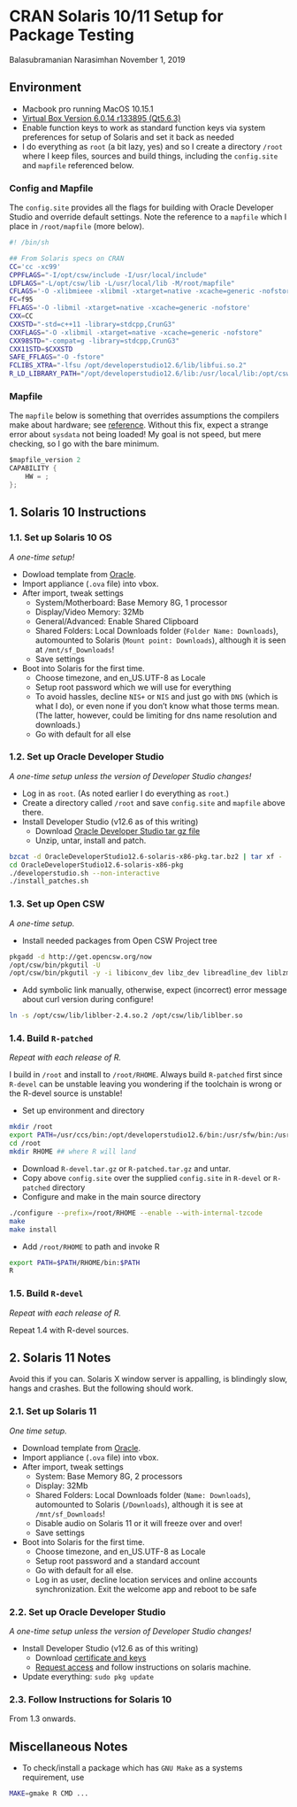 CRAN Solaris 10/11 Setup for Package Testing
================
Balasubramanian Narasimhan
November 1, 2019

## Environment

  - Macbook pro running MacOS 10.15.1
  - [Virtual Box Version 6.0.14 r133895
    (Qt5.6.3)](https://www.virtualbox.org/)
  - Enable function keys to work as standard function keys via system
    preferences for setup of Solaris and set it back as needed
  - I do everything as `root` (a bit lazy, yes) and so I create a
    directory `/root` where I keep files, sources and build things,
    including the `config.site` and `mapfile` referenced below.

### Config and Mapfile

The `config.site` provides all the flags for building with Oracle
Developer Studio and override default settings. Note the reference to a
`mapfile` which I place in `/root/mapfile` (more below).

``` bash
#! /bin/sh

## From Solaris specs on CRAN
CC='cc -xc99'
CPPFLAGS="-I/opt/csw/include -I/usr/local/include"
LDFLAGS="-L/opt/csw/lib -L/usr/local/lib -M/root/mapfile"
CFLAGS='-O -xlibmieee -xlibmil -xtarget=native -xcache=generic -nofstore'
FC=f95
FFLAGS='-O -libmil -xtarget=native -xcache=generic -nofstore'
CXX=CC
CXXSTD="-std=c++11 -library=stdcpp,CrunG3"
CXXFLAGS="-O -xlibmil -xtarget=native -xcache=generic -nofstore"
CXX98STD="-compat=g -library=stdcpp,CrunG3"
CXX11STD=$CXXSTD
SAFE_FFLAGS="-O -fstore"
FCLIBS_XTRA="-lfsu /opt/developerstudio12.6/lib/libfui.so.2"
R_LD_LIBRARY_PATH="/opt/developerstudio12.6/lib:/usr/local/lib:/opt/csw/lib"
```

### Mapfile

The `mapfile` below is something that overrides assumptions the
compilers make about hardware; see
[reference](https://docs.oracle.com/cd/E19120-01/open.solaris/819-0690/chapter2-20/index.html).
Without this fix, expect a strange error about `sysdata` not being
loaded\! My goal is not speed, but mere checking, so I go with the bare
minimum.

``` c
$mapfile_version 2
CAPABILITY {
    HW = ;
};
```

## 1\. Solaris 10 Instructions

### 1.1. Set up Solaris 10 OS

*A one-time setup\!*

  - Dowload template from
    [Oracle](https://download.oracle.com/otn/solaris/vm/Solaris10_1-13_VM.ova).
  - Import appliance (`.ova` file) into vbox.
  - After import, tweak settings
      - System/Motherboard: Base Memory 8G, 1 processor
      - Display/Video Memory: 32Mb
      - General/Advanced: Enable Shared Clipboard
      - Shared Folders: Local Downloads folder (`Folder Name:
        Downloads`), automounted to Solaris (`Mount point: Downloads`),
        although it is seen at `/mnt/sf_Downloads`\!
      - Save settings
  - Boot into Solaris for the first time.
      - Choose timezone, and en\_US.UTF-8 as Locale
      - Setup root password which we will use for everything
      - To avoid hassles, decline `NIS+` or `NIS` and just go with `DNS`
        (which is what I do), or even none if you don’t know what those
        terms mean. (The latter, however, could be limiting for dns name
        resolution and downloads.)
      - Go with default for all else

### 1.2. Set up Oracle Developer Studio

*A one-time setup unless the version of Developer Studio changes\!*

  - Log in as `root`. (As noted earlier I do everything as `root`.)
  - Create a directory called `/root` and save `config.site` and
    `mapfile` above there.
  - Install Developer Studio (v12.6 as of this writing)
      - Download [Oracle Developer Studio tar gz
        file](https://www.oracle.com/technetwork/server-storage/developerstudio/overview/index.html)
      - Unzip, untar, install and patch.

<!-- end list -->

``` bash
bzcat -d OracleDeveloperStudio12.6-solaris-x86-pkg.tar.bz2 | tar xf -
cd OracleDeveloperStudio12.6-solaris-x86-pkg
./developerstudio.sh --non-interactive
./install_patches.sh
```

### 1.3. Set up Open CSW

*A one-time setup.*

  - Install needed packages from Open CSW Project tree

<!-- end list -->

``` bash
pkgadd -d http://get.opencsw.org/now
/opt/csw/bin/pkgutil -U
/opt/csw/bin/pkgutil -y -i libiconv_dev libz_dev libreadline_dev liblzma_dev libpcre_dev libcurl_dev libssh2_dev libssl_dev libcares_dev librtmp_dev libkrb5_dev libk5crypto3 liblber2_4_2 libbrotli_dev libicu_dev pkg-config gmake texlive gtar curl wget emacs 
```

  - Add symbolic link manually, otherwise, expect (incorrect) error
    message about curl version during configure\!

<!-- end list -->

``` bash
ln -s /opt/csw/lib/liblber-2.4.so.2 /opt/csw/lib/liblber.so
```

### 1.4. Build `R-patched`

*Repeat with each release of R.*

I build in `/root` and install to `/root/RHOME`. Always build
`R-patched` first since `R-devel` can be unstable leaving you wondering
if the toolchain is wrong or the R-devel source is unstable\!

  - Set up environment and directory

<!-- end list -->

``` bash
mkdir /root
export PATH=/usr/ccs/bin:/opt/developerstudio12.6/bin:/usr/sfw/bin:/usr/xpg4/bin:/usr/xpg6/bin::/opt/csw/bin:$PATH
cd /root
mkdir RHOME ## where R will land
```

  - Download `R-devel.tar.gz` or `R-patched.tar.gz` and untar.
  - Copy above `config.site` over the supplied `config.site` in
    `R-devel` or `R-patched` directory
  - Configure and make in the main source directory

<!-- end list -->

``` bash
./configure --prefix=/root/RHOME --enable --with-internal-tzcode
make
make install
```

  - Add `/root/RHOME` to path and invoke R

<!-- end list -->

``` bash
export PATH=$PATH/RHOME/bin:$PATH
R
```

### 1.5. Build `R-devel`

*Repeat with each release of R.*

Repeat 1.4 with R-devel sources.

## 2\. Solaris 11 Notes

Avoid this if you can. Solaris X window server is appalling, is
blindingly slow, hangs and crashes. But the following should work.

### 2.1. Set up Solaris 11

*One time setup.*

  - Download template from
    [Oracle](http://www.oracle.com/technetwork/server-storage/solaris11/downloads/vm-templates-2245495.html).
  - Import appliance (`.ova` file) into vbox.
  - After import, tweak settings
      - System: Base Memory 8G, 2 processors
      - Display: 32Mb
      - Shared Folders: Local Downloads folder (`Name: Downloads`),
        automounted to Solaris (`/Downloads`), although it is see at
        `/mnt/sf_Downloads`\!
      - Disable audio on Solaris 11 or it will freeze over and over\!
      - Save settings
  - Boot into Solaris for the first time.
      - Choose timezone, and en\_US.UTF-8 as Locale
      - Setup root password and a standard account
      - Go with default for all else.
      - Log in as user, decline location services and online accounts
        synchronization. Exit the welcome app and reboot to be safe

### 2.2. Set up Oracle Developer Studio

*A one-time setup unless the version of Developer Studio changes\!*

  - Install Developer Studio (v12.6 as of this writing)
      - Download [certificate and
        keys](https://pkg-register.oracle.com/register/certificate/)
      - [Request
        access](https://pkg-register.oracle.com/register/repos/) and
        follow instructions on solaris machine.
  - Update everything: `sudo pkg update`

### 2.3. Follow Instructions for Solaris 10

From 1.3 onwards.

## Miscellaneous Notes

  - To check/install a package which has `GNU Make` as a systems
    requirement, use

<!-- end list -->

``` bash
MAKE=gmake R CMD ...
```
